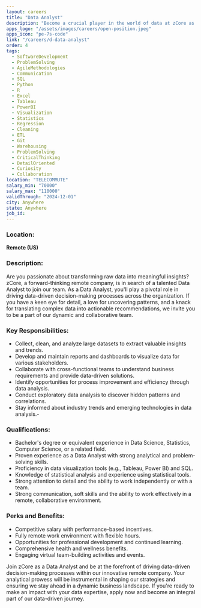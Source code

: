 ```yaml
---
layout: careers
title: "Data Analyst"
description: "Become a crucial player in the world of data at zCore as a Data Analyst. In this remote role, you'll be at the forefront of transforming data into actionable insights, influencing key decision making processes. If you have a passion for uncovering patterns, a keen analytical mindset, and a desire to contribute to a data-driven culture, join us in harnessing the power of information to drive innovation and success."
apps_logo: "/assets/images/careers/open-position.jpeg"
apps_icon: "pe-7s-code"
link: "/careers/d-data-analyst"
order: 4
tags:
  - SoftwareDevelopment
  - ProblemSolving
  - AgileMethodologies
  - Communication
  - SQL
  - Python
  - R
  - Excel
  - Tableau
  - PowerBI
  - Visualization
  - Statistics
  - Regression
  - Cleaning
  - ETL
  - Git
  - Warehousing
  - ProblemSolving
  - CriticalThinking
  - DetailOriented
  - Curiosity
  - Collaboration
location: "TELECOMMUTE"
salary_min: "70000"
salary_max: "110000"
validThrough: "2024-12-01"
city: Anywhere
state: Anywhere
job_id:
---
```


### Location:

**Remote (US)**

### Description:
Are you passionate about transforming raw data into meaningful insights? zCore, a forward-thinking remote company, is in search of a talented Data Analyst to join our team. As a Data Analyst, you'll play a pivotal role in driving data-driven decision-making processes across the organization. If you have a keen eye for detail, a love for uncovering patterns, and a knack for translating complex data into actionable recommendations, we invite you to be a part of our dynamic and collaborative team.

### Key Responsibilities:
- Collect, clean, and analyze large datasets to extract valuable insights and trends.
- Develop and maintain reports and dashboards to visualize data for various stakeholders.
- Collaborate with cross-functional teams to understand business requirements and provide data-driven solutions.
- Identify opportunities for process improvement and efficiency through data analysis.
- Conduct exploratory data analysis to discover hidden patterns and correlations.
- Stay informed about industry trends and emerging technologies in data analysis.-

### Qualifications:
- Bachelor's degree or equivalent experience in Data Science, Statistics, Computer Science, or a related field.
- Proven experience as a Data Analyst with strong analytical and problem-solving skills.
- Proficiency in data visualization tools (e.g., Tableau, Power BI) and SQL.
- Knowledge of statistical analysis and experience using statistical tools.
- Strong attention to detail and the ability to work independently or with a team.
- Strong communication, soft skills and the ability to work effectively in a remote, collaborative environment.

### Perks and Benefits:
- Competitive salary with performance-based incentives.
- Fully remote work environment with flexible hours.
- Opportunities for professional development and continued learning.
- Comprehensive health and wellness benefits.
- Engaging virtual team-building activities and events.

Join zCore as a Data Analyst and be at the forefront of driving data-driven decision-making processes within our innovative remote company. Your analytical prowess will be instrumental in shaping our strategies and ensuring we stay ahead in a dynamic business landscape. If you're ready to make an impact with your data expertise, apply now and become an integral part of our data-driven journey.